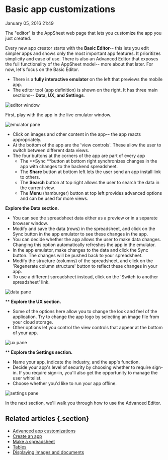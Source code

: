 #  Basic app customizations


January 05, 2016 21:49

The "editor" is the AppSheet web page that lets you customize the app you just
created.

Every new app creator starts with the **Basic Editor**\-- this lets you edit
simpler apps and shows only the most important app features. It prioritizes
simplicity and ease of use. There is also an Advanced Editor that exposes the
full functionality of the AppSheet model-- more about that later. For now,
let's focus on the Basic Editor.

  * There is a **fully interactive emulator** on the left that previews the mobile app.
  * The editor tool (app definition) is shown on the right. It has three main sections-- **Data, UX, and Settings**.

![editor window](../article_attachments/204737128/Screen_Shot_2016-01-05_at_12.13.41_PM.png)

First, play with the app in the live emulator window.

![emulator pane](../article_attachments/204755287/Screen_Shot_2016-01-05_at_12.20.45_PM.png)

  * Click on images and other content in the app-- the app reacts appropriately.
  * At the bottom of the app are the 'view controls'. These allow the user to switch between different data views.
  * The four buttons at the corners of the app are part of every app
    - The **Sync **button at bottom right synchronizes changes in the app with changes to the backend spreadsheet.
    - The **Share** button at bottom left lets the user send an app install link to others.
    - The **Search** button at top right allows the user to search the data in the current view.
    - The **Menu** (hamburger) button at top left provides advanced options and can be used for more views.

**Explore the Data section.**

  * You can see the spreadsheet data either as a preview or in a separate browser window.
  * Modify and save the data (rows) in the spreadsheet, and click on the Sync button in the app emulator to see these changes in the app.
  * You can decide whether the app allows the user to make data changes. Changing this option automatically refreshes the app in the emulator.
  * In the app emulator, make changes to the data and click the Sync button. The changes will be pushed back to your spreadsheet.
  * Modify the structure (columns) of the spreadsheet, and click on the 'Regenerate column structure' button to reflect these changes in your app.
  * To use a different spreadsheet instead, click on the 'Switch to another spreadsheet' link.

![data pane](../article_attachments/204755157/Screen_Shot_2016-01-05_at_12.13.41_PM.png)

** **Explore the UX section.**

  * Some of the options here allow you to change the look and feel of the application. Try to change the app logo by selecting an image file from your cloud storage.
  * Other options let you control the view controls that appear at the bottom of your app.

![ux pane](../article_attachments/204737218/Screen_Shot_2016-01-05_at_12.45.45_PM.png)

** **Explore the Settings section.**

  * Name your app, indicate the industry, and the app's function.
  * Decide your app's level of security by choosing whether to require sign-in. If you require sign-in, you'll also get the opportunity to manage the user whitelist.
  * Choose whether you'd like to run your app offline.

![settings pane](../article_attachments/204737238/Screen_Shot_2016-01-05_at_12.45.45_PM.png)

In the next section, we'll walk you through how to use the Advanced Editor. 


## Related articles {.section}

  * [Advanced app customizations](Advanced-app-customizations)
  * [Create an app](Create-an-app)
  * [Make a spreadsheet](Make-a-spreadsheet)
  * [Tables](Tables)
  * [Displaying images and documents](Displaying-images-and-documents)

